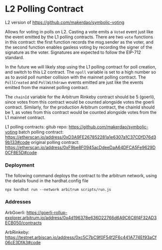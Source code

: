 # L2 Polling Contract

L2 version of https://github.com/makerdao/symbolic-voting

Allows for voting in polls on L2. Casting a vote emits a `Voted` event just like the event emitted by the L1 polling contracts. There are two `vote` functions in this contract: the first function records the msg.sender as the voter, and the second function enables gasless voting by recording the signer of the signature as the voter. Signatures are expected to follow the EIP-712 standard.

In the future we will likely stop using the L1 polling contract for poll creation, and switch to this L2 contract. The `npoll` variable is set to a high number so as to avoid poll number collision with the mainnet polling contract. The `PollCreated` and `PollWithdrawn` events emitted are just like the events emitted from the mainnet polling contract.

The `chainId` variable for the Arbitrum Rinkeby contract should be 5 (goerli), since votes from this contract would be counted alongside votes the goerli contract. Similarly, for the production Arbitrum contract, the chainId should be 1, as votes from this contract would be counted alongside votes from the L1 mainnet contract.

L1 polling contracts:
gitub repo: https://github.com/makerdao/symbolic-voting
batch polling contract: https://etherscan.io/address/0xD3A9FE267852281a1e6307a1C37CDfD76d39b133#code
original polling contract: https://etherscan.io/address/0xF9be8F0945acDdeeDaA64DFCA5Fe9629D0CF8E5D#code

### Deployment

The following command deploys the contract to the arbitrum network, using the details found in the hardhat.config file

```
npx hardhat run --network arbitrum scripts/run.js
```

### Addresses

ArbGoerli: https://goerli-rollup-explorer.arbitrum.io/address/0x4d196378e636D22766d6A9C6C6f4F32AD3ECB050/contracts

ArbRinkeby: https://testnet.arbiscan.io/address/0xc5C7bC9f0F54f2F6c441A774Ef93aCf06cE3DfA3#code

